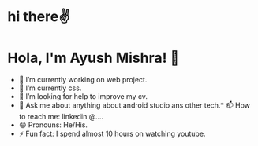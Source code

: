 # hi there✌
# Hola, I'm Ayush Mishra! 👋

* 🔭 I’m currently working on web project.
* 🌱 I’m currently css.
* 🤔 I’m looking for help to improve my cv.
* 💬 Ask me about anything about android studio ans other tech.* 📫 How to reach me: linkedin:@....
* 😄 Pronouns: He/His.
* ⚡ Fun fact: I spend almost 10 hours on watching youtube.
